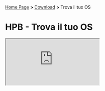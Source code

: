 [Home Page](https://dev.hpbdev.cf/) **>** [Download](https://dev.hpbdev.cf/download) **>** Trova il tuo OS

# HPB - Trova il tuo OS

<iframe src="https://mrw.it/">
